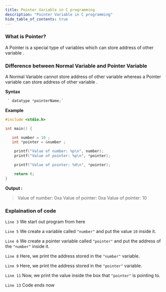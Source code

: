```yaml
---
title: Pointer Variable in C programming
description: "Pointer Variable in C programming"
hide_table_of_contents: true
---
```


### What is Pointer?

A Pointer is a special type of variables which can store address of other variable .

### Difference between Normal Variable and Pointer Variable

A Normal Variable cannot store address of other variable whereas a Pointer variable can store address of other variable .

**Syntax**

```c
 ` datatype *pointerName;`
```

**Example**

```c showLineNumbers="true"
#include <stdio.h>

int main() {

   int number = 10 ;
   int *pointer = &number ;

    printf("Value of number: %p\n", number);
    printf("Value of pointer: %p\n", *pointer);

    printf("Value of pointer: %d\n", *pointer);

    return 0;
}
```

**Output :**

> Value of number: 0xa
> Value of pointer: 0xa
> Value of pointer: 10

### Explaination of code

`Line 3` We start out program from here

`Line 5` We create a variable called `"number"` and put the value `10` inside it.

`Line 6` We create a pointer variable called `"pointer"` and put the address of the `"number"` inside it.

`Line 8` Here, we print the address stored in the `"number"` variable.

`Line 9` Here, we print the address stored in the `"pointer"` variable.

`Line 11` Now, we print the value inside the box that `"pointer"` is pointing to.

`Line 13` Code ends now
